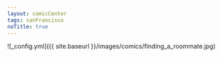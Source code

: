 ```yaml
---
layout: comicCenter
tags: sanFrancisco
noTitle: true
---
```


![_config.yml]({{ site.baseurl }}/images/comics/finding_a_roommate.jpg)
